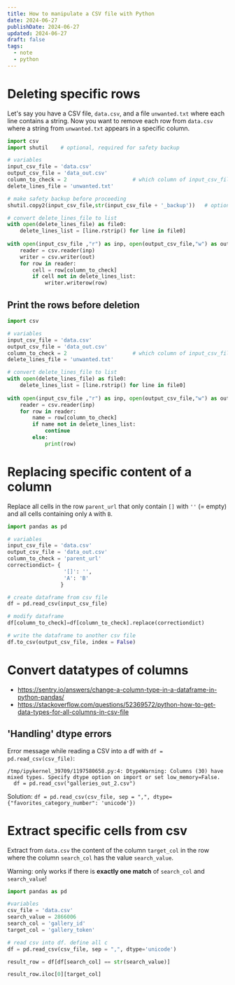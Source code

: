 ```yaml
---
title: How to manipulate a CSV file with Python
date: 2024-06-27
publishDate: 2024-06-27
updated: 2024-06-27
draft: false
tags:
  - note
  - python
---
```


# Deleting specific rows

Let's say you have a CSV file, `data.csv`, and a file `unwanted.txt` where each line contains a string. Now you want to remove each row from `data.csv` where a string from `unwanted.txt` appears in a specific column.

```python
import csv
import shutil    # optional, required for safety backup

# variables
input_csv_file = 'data.csv'
output_csv_file = 'data_out.csv'
column_to_check = 2                     # which column of input_csv_file should be checked
delete_lines_file = 'unwanted.txt'

# make safety backup before proceeding
shutil.copy2(input_csv_file,str(input_csv_file + '_backup'))   # optional

# convert delete_lines_file to list
with open(delete_lines_file) as file0:
    delete_lines_list = [line.rstrip() for line in file0]
    
with open(input_csv_file ,"r") as inp, open(output_csv_file,"w") as out:
    reader = csv.reader(inp)
    writer = csv.writer(out)
    for row in reader:
        cell = row[column_to_check]
        if cell not in delete_lines_list:
            writer.writerow(row)
```

## Print the rows before deletion

```python
import csv

# variables
input_csv_file = 'data.csv'
output_csv_file = 'data_out.csv'
column_to_check = 2                     # which column of input_csv_file should be checked
delete_lines_file = 'unwanted.txt'

# convert delete_lines_file to list
with open(delete_lines_file) as file0:
    delete_lines_list = [line.rstrip() for line in file0]
    
with open(input_csv_file ,"r") as inp, open(output_csv_file,"w") as out:
    reader = csv.reader(inp)
    for row in reader:
        name = row[column_to_check]
        if name not in delete_lines_list:
            continue
        else:
            print(row)
```

# Replacing specific content of a column

Replace all cells in the row `parent_url` that only contain `[]` with `''` (= empty) and all cells containing only `A` with `B`.

```python
import pandas as pd  

# variables
input_csv_file = 'data.csv'
output_csv_file = 'data_out.csv'
column_to_check = 'parent_url'
correctiondict= {
                  '[]': '',
                  'A': 'B'
                 }

# create dataframe from csv file
df = pd.read_csv(input_csv_file) 

# modify dataframe
df[column_to_check]=df[column_to_check].replace(correctiondict)

# write the dataframe to another csv file
df.to_csv(output_csv_file, index = False)
```

# Convert datatypes of columns

- https://sentry.io/answers/change-a-column-type-in-a-dataframe-in-python-pandas/
- https://stackoverflow.com/questions/52369572/python-how-to-get-data-types-for-all-columns-in-csv-file

## 'Handling' dtype errors

Error message while reading a CSV into a df with `df = pd.read_csv(csv_file)`:

```
/tmp/ipykernel_39709/1197580658.py:4: DtypeWarning: Columns (30) have mixed types. Specify dtype option on import or set low_memory=False.
  df = pd.read_csv("galleries_out_2.csv")
```

Solution: `df = pd.read_csv(csv_file, sep = ",", dtype={"favorites_category_number": 'unicode'})`

# Extract specific cells from csv

Extract from `data.csv` the content of the column `target_col` in the row where the column `search_col` has the value `search_value`.

Warning: only works if there is **exactly one match** of `search_col` and `search_value`!

```python
import pandas as pd

#variables
csv_file = 'data.csv'
search_value = 2866006
search_col = 'gallery_id'
target_col = 'gallery_token'

# read csv into df. define all c
df = pd.read_csv(csv_file, sep = ",", dtype='unicode')

result_row = df[df[search_col] == str(search_value)]

result_row.iloc[0][target_col]
```